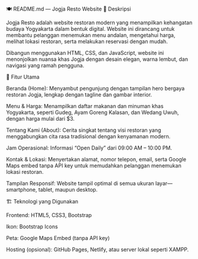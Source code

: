 🍽️ README.md — Jogja Resto Website
📌 Deskripsi

Jogja Resto adalah website restoran modern yang menampilkan kehangatan budaya Yogyakarta dalam bentuk digital. Website ini dirancang untuk membantu pelanggan menemukan menu andalan, mengetahui harga, melihat lokasi restoran, serta melakukan reservasi dengan mudah.

Dibangun menggunakan HTML, CSS, dan JavaScript, website ini menonjolkan nuansa khas Jogja dengan desain elegan, warna lembut, dan navigasi yang ramah pengguna.

🎯 Fitur Utama

Beranda (Home): Menyambut pengunjung dengan tampilan hero bergaya restoran Jogja, lengkap dengan tagline dan gambar interior.

Menu & Harga: Menampilkan daftar makanan dan minuman khas Yogyakarta, seperti Gudeg, Ayam Goreng Kalasan, dan Wedang Uwuh, dengan harga mulai dari $3.

Tentang Kami (About): Cerita singkat tentang visi restoran yang menggabungkan cita rasa tradisional dengan kenyamanan modern.

Jam Operasional: Informasi “Open Daily” dari 09:00 AM – 10:00 PM.

Kontak & Lokasi: Menyertakan alamat, nomor telepon, email, serta Google Maps embed tanpa API key untuk memudahkan pelanggan menemukan lokasi restoran.

Tampilan Responsif: Website tampil optimal di semua ukuran layar—smartphone, tablet, maupun desktop.

🏗️ Teknologi yang Digunakan

Frontend: HTML5, CSS3, Bootstrap

Ikon: Bootstrap Icons

Peta: Google Maps Embed (tanpa API key)

Hosting (opsional): GitHub Pages, Netlify, atau server lokal seperti XAMPP.
